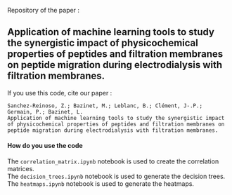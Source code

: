 Repository of the paper : 

## Application of machine learning tools to study the synergistic impact of physicochemical properties of peptides and filtration membranes on peptide migration during electrodialysis with filtration membranes.


If you use this code, cite our paper : 

```
Sanchez-Reinoso, Z.; Bazinet, M.; Leblanc, B.; Clément, J-.P.; Germain, P.; Bazinet, L.
Application of machine learning tools to study the synergistic impact of physicochemical properties of peptides and filtration membranes on peptide migration during electrodialysis with filtration membranes.
```

#### How do you use the code
The `correlation_matrix.ipynb` notebook is used to create the correlation matrices.  
The `decision_trees.ipynb` notebook is used to generate the decision trees.  
The `heatmaps.ipynb` notebook is used to generate the heatmaps.
